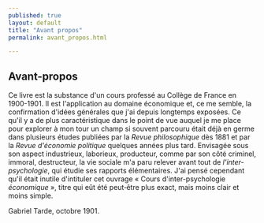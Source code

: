 ```yaml
---
published: true
layout: default
title: "Avant propos"
permalink: avant_propos.html

---
```

## Avant-propos

Ce livre est la substance d'un cours professé au Collège de France en 1900-1901. Il est l'application au domaine économique et, ce me semble, la confirmation d'idées générales que j'ai depuis longtemps exposées. Ce
qu'il y a de plus caractéristique dans le point de vue auquel je me place pour explorer à mon tour un champ si souvent parcouru était déjà en germe dans plusieurs études publiées par la *Revue philosophique* dès
1881 et par la *Revue d'économie politique* quelques années plus tard. Envisagée sous son aspect industrieux, laborieux, producteur, comme par son côté criminel, immoral, destructeur, la vie sociale m'a paru relever
avant tout de *l'inter-psychologie*, qui étudie ses rapports élémentaires. J'ai pensé cependant qu'il était inutile d'intituler cet ouvrage « Cours d'inter-psychologie *économique* », titre qui eût été peut‑être plus exact, mais moins clair et moins simple. 

Gabriel Tarde, octobre 1901.


